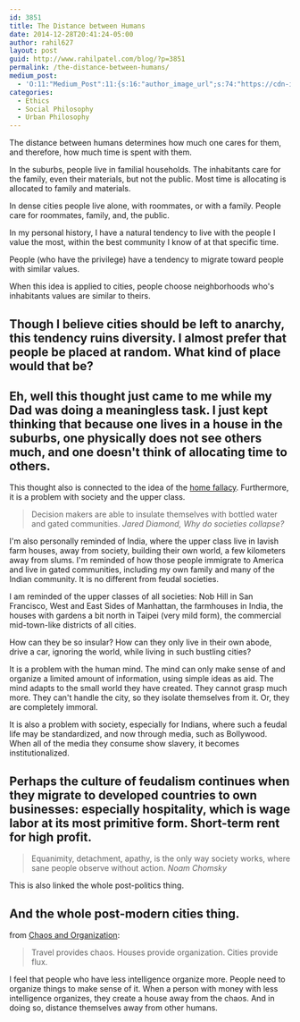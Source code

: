 ```yaml
---
id: 3851
title: The Distance between Humans
date: 2014-12-28T20:41:24-05:00
author: rahil627
layout: post
guid: http://www.rahilpatel.com/blog/?p=3851
permalink: /the-distance-between-humans/
medium_post:
  - 'O:11:"Medium_Post":11:{s:16:"author_image_url";s:74:"https://cdn-images-1.medium.com/fit/c/200/200/1*dmbNkD5D-u45r44go_cf0g.png";s:10:"author_url";s:28:"https://medium.com/@rahil627";s:11:"byline_name";N;s:12:"byline_email";N;s:10:"cross_link";s:2:"no";s:2:"id";s:11:"9d42fdc94ed";s:21:"follower_notification";s:3:"yes";s:7:"license";s:19:"all-rights-reserved";s:14:"publication_id";s:2:"-1";s:6:"status";s:6:"public";s:3:"url";s:68:"https://medium.com/@rahil627/the-distance-between-humans-9d42fdc94ed";}'
categories:
  - Ethics
  - Social Philosophy
  - Urban Philosophy
---
```

The distance between humans determines how much one cares for them, and therefore, how much time is spent with them.

In the suburbs, people live in familial households. The inhabitants care for the family, even their materials, but not the public. Most time is allocating is allocated to family and materials.

In dense cities people live alone, with roommates, or with a family. People care for roommates, family, and, the public.

In my personal history, I have a natural tendency to live with the people I value the most, within the best community I know of at that specific time.

People (who have the privilege) have a tendency to migrate toward people with similar values.

When this idea is applied to cities, people choose neighborhoods who's inhabitants values are similar to theirs.

Though I believe cities should be left to anarchy, this tendency ruins diversity. I almost prefer that people be placed at random. What kind of place would that be?
--

Eh, well this thought just came to me while my Dad was doing a meaningless task. I just kept thinking that because one lives in a house in the suburbs, one physically does not see others much, and one doesn't think of allocating time to others.
--

This thought also is connected to the idea of the <a href="http://www.rahilpatel.com/blog/the-home-fallacy-or-nomadism-is-normal" title="The Home Fallacy or: Nomadism is Normal">home fallacy</a>. Furthermore, it is a problem with society and the upper class.

<blockquote>Decision makers are able to insulate themselves with bottled water and gated communities.
<cite>Jared Diamond, <em>Why do societies collapse?</em></cite></blockquote>

I'm also personally reminded of India, where the upper class live in lavish farm houses, away from society, building their own world, a few kilometers away from slums. I'm reminded of how those people immigrate to America and live in gated communities, including my own family and many of the Indian community. It is no different from feudal societies.

I am reminded of the upper classes of all societies: Nob Hill in San Francisco, West and East Sides of Manhattan, the farmhouses in India, the houses with gardens a bit north in Taipei (very mild form), the commercial mid-town-like districts of all cities.

How can they be so insular? How can they only live in their own abode, drive a car, ignoring the world, while living in such bustling cities?

It is a problem with the human mind. The mind can only make sense of and organize a limited amount of information, using simple ideas as aid. The mind adapts to the small world they have created. They cannot grasp much more. They can't handle the city, so they isolate themselves from it. Or, they are completely immoral.

It is also a problem with society, especially for Indians, where such a feudal life may be standardized, and now through media, such as Bollywood. When all of the media they consume show slavery, it becomes institutionalized.

Perhaps the culture of feudalism continues when they migrate to developed countries to own businesses: especially hospitality, which is wage labor at its most primitive form. Short-term rent for high profit. 
--

<blockquote>Equanimity, detachment, apathy, is the only way society works, where sane people observe without action.
<cite>Noam Chomsky</cite></blockquote>

This is also linked the whole post-politics thing.

And the whole post-modern cities thing.
--

from <a href="http://www.rahilpatel.com/blog/chaos-and-organization" title="Chaos and Organization">Chaos and Organization</a>:
<blockquote>Travel provides chaos.
Houses provide organization.
Cities provide flux.</blockquote>

I feel that people who have less intelligence organize more. People need to organize things to make sense of it. When a person with money with less intelligence organizes, they create a house away from the chaos. And in doing so, distance themselves away from other humans.